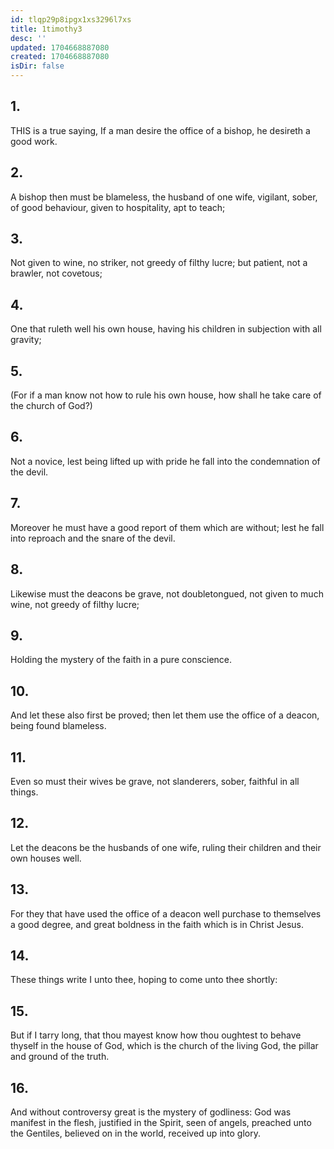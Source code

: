 ```yaml
---
id: tlqp29p8ipgx1xs3296l7xs
title: 1timothy3
desc: ''
updated: 1704668887080
created: 1704668887080
isDir: false
---
```

## 1.
THIS is a true saying, If a man desire the office of a bishop, he desireth a good work.
## 2.
A bishop then must be blameless, the husband of one wife, vigilant, sober, of good behaviour, given to hospitality, apt to teach;
## 3.
Not given to wine, no striker, not greedy of filthy lucre; but patient, not a brawler, not covetous;
## 4.
One that ruleth well his own house, having his children in subjection with all gravity;
## 5.
(For if a man know not how to rule his own house, how shall he take care of the church of God?)
## 6.
Not a novice, lest being lifted up with pride he fall into the condemnation of the devil.
## 7.
Moreover he must have a good report of them which are without; lest he fall into reproach and the snare of the devil.
## 8.
Likewise must the deacons be grave, not doubletongued, not given to much wine, not greedy of filthy lucre;
## 9.
Holding the mystery of the faith in a pure conscience.
## 10.
And let these also first be proved; then let them use the office of a deacon, being found blameless.
## 11.
Even so must their wives be grave, not slanderers, sober, faithful in all things.
## 12.
Let the deacons be the husbands of one wife, ruling their children and their own houses well.
## 13.
For they that have used the office of a deacon well purchase to themselves a good degree, and great boldness in the faith which is in Christ Jesus.
## 14.
These things write I unto thee, hoping to come unto thee shortly:
## 15.
But if I tarry long, that thou mayest know how thou oughtest to behave thyself in the house of God, which is the church of the living God, the pillar and ground of the truth.
## 16.
And without controversy great is the mystery of godliness: God was manifest in the flesh, justified in the Spirit, seen of angels, preached unto the Gentiles, believed on in the world, received up into glory.
